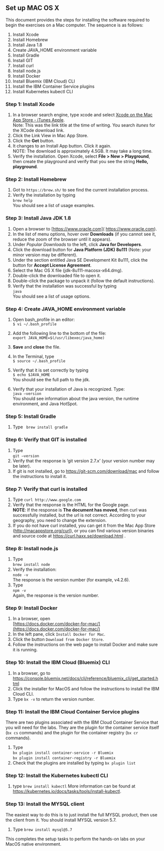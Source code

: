 ## Set up MAC OS X
This document provides the steps for installing the software required to begin the exercises on a Mac computer. The sequence is as follows:  
1. Install Xcode  
2. Install Homebrew  
3. Install Java 1.8  
4. Create JAVA_HOME environment variable
5. Install Gradle  
6. Install GIT  
7. Install curl  
8. Install node.js   
9. Install Docker  
10. Install Bluemix (IBM Cloud) CLI  
11. Install the IBM Container Service plugins
12. Install Kubernetes kubectl CLI

### Step 1: Install Xcode
1.	In a browser search engine, type xcode and select [Xcode on the Mac App Store - iTunes Apple]( https://itunes.apple.com/ca/app/xcode/id497799835?mt=12).  
Note: This was the link title at the time of writing. You search *itunes* for the XCode download link.  
2. Click the Link View in Mac App Store.
3. Click the **Get** button.
4. It changes to an Install App button. Click it again.  
NOTE: The download is approximately 4.5GB. It may take a long time.
5. Verify the installation. Open Xcode, select **File > New > Playground**, then create the playground and verify that you see the string __Hello, playground__.

### Step 2: Install Homebrew
1. Got to `https://brew.sh/` to see find the current installation process.
2. Verify the installation by typing  
`brew help`  
You should see a list of usage examples.

### Step 3: Install Java JDK 1.8
1. Open a browser to [https://www.oracle.com]( https://www.oracle.com).  
2. In the list of menu options, hover over **Downloads** (if you cannot see it, reduce the zoom of the browser until it appears).  
3. Under *Popular Downloads* to the left, click **Java for Developers**.  
4. Click the download button for **Java Platform (JDK) 8u111** (Note: your minor version may be different).  
5. Under the section entitled Java SE Development Kit 8u111, click the button for **Accept License Agreement**.  
6. Select the Mac OS X file (jdk-8u111-macosx-x64.dmg).  
7. Double-click the downloaded file to open it.
8. Double-click the package to unpack it (follow the default instructions).
9. Verify that the installation was successful by typing  
`java`  
You should see a list of usage options.

### Step 4: Create JAVA_HOME environment variable
1. Open bash_profile in an editor:  
`$ vi ~/.bash_profile`
2. Add the following line to the bottom of the file:  
`export JAVA_HOME=$(/usr/libexec/java_home)`

3. **Save** and **close** the file.  
4. In the Terminal, type  
`$ source ~/.bash_profile`
5. Verify that it is set correctly by typing  
`$ echo $JAVA_HOME`  
You should see the full path to the jdk.
6. Verify that your installation of Java is recognized. Type:  
`java –version`  
You should see information about the java version, the runtime environment, and Java HotSpot.

### Step 5: Install Gradle
1. Type
` brew install gradle`

### Step 6: Verify that GIT is installed
1. Type  
`git –version`
2. Verify that the response is ‘git version 2.7.x’ (your version number may be later).
3. If git is not installed, go to https://git-scm.com/download/mac and follow the instructions to install it.

### Step 7: Verify that curl is installed
1. Type
`curl http://www.google.com`
2. Verify that the response is the HTML for the Google page.  
**NOTE**: If the response is __The document has moved__, then curl was successfully installed, but the url is not correct. According to your geography, you need to change the extension.
3. If you do not have curl installed, you can get it from the Mac App Store (http://macappstore.org/curl), or you can find various version binaries and source code at https://curl.haxx.se/download.html .

### Step 8: Install node.js
1. Type  
	`brew install node `
2. Verify the installation:  
`node -v`  
The response is the version number (for example, v4.2.6).
3. Type  
`npm -v`  
Again, the response is the version number.

### Step 9: Install Docker
1. In a browser, open   
[https://docs.docker.com/docker-for-mac/](https://docs.docker.com/docker-for-mac/)
2. In the left pane, click `Install Docker for Mac`.
3. Click the button `Download from Docker Store`.
4. Follow the instructions on the web page to install Docker and make sure it is running.

### Step 10: Install the IBM Cloud (Bluemix) CLI
1. In a browser, go to https://console.bluemix.net/docs/cli/reference/bluemix_cli/get_started.html
2. Click the installer for MacOS and follow the instructions to install the IBM Cloud CLI.
3. Type `bx -v` to return the version number.

### Step 11: Install the IBM Cloud Container Service plugins
There are two plugins associated with the IBM Cloud Container Service that you will need for the labs. They are the plugin for the container service itself (`bx cs` commands) and the plugin for the container registry (`bx cr` commands).
1. Type  
`bx plugin install container-service -r Bluemix`<br>
`bx plugin install container-registry -r Bluemix`
2. Check that the plugins are installed by typing
`bx plugin list`

### Step 12: Install the Kubernetes kubectl CLI
1. type
`brew install kubectl`
More information can be found at https://kubernetes.io/docs/tasks/tools/install-kubectl.

### Step 13: Install the MYSQL client
The easiest way to do this is to just install the full MYSQL product, then use the client from it. You should install MYSQL version 5.7.
1. Type
`brew install mysql@5.7`


This completes the setup tasks to perform the hands-on labs on your MacOS native environment.
